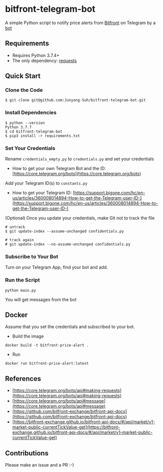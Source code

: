 # bitfront-telegram-bot

A simple Python script to notify price alerts from [Bitfront](https://www.bitfront.me/) on Telegram by a [bot](https://t.me/bitfront_price_bot)

## Requirements

* Requires Python 3.7.4+
* The only dependency: [requests](https://requests.readthedocs.io/en/master/)

## Quick Start

### Clone the Code

```
$ git clone git@github.com:Junyong-Suh/bitfront-telegram-bot.git
```

### Install Dependencies

```
$ python --version
Python 3.7.7
$ cd bitfront-telegram-bot
$ pip3 install -r requirements.txt
```

### Set Your Credentials

Rename `credentials_empty.py` to `credentials.py` and set your credentials

* How to get your own Telegram Bot and the ID: [https://core.telegram.org/bots](https://core.telegram.org/bots)

Add your Telegram ID(s) to `constants.py`

* How to get your Telegram ID: [https://support.bigone.com/hc/en-us/articles/360008014894-How-to-get-the-Telegram-user-ID-](https://support.bigone.com/hc/en-us/articles/360008014894-How-to-get-the-Telegram-user-ID-)

(Optional) Once you update your credentials, make Git not to track the file

```
# untrack
$ git update-index --assume-unchanged confidentials.py

# track again
# git update-index --no-assume-unchanged confidentials.py
```

### Subscribe to Your Bot

Turn on your Telegram App, find your bot and add.

### Run the Script

```
python main.py
```
You will get messages from the bot

## Docker

Assume that you set the credentials and subscribed to your bot. 

* Build the image

```
docker build -t bitfront-price-alert .
```

* Run 

```
docker run bitfront-price-alert:latest
```

## References
* [https://core.telegram.org/bots/api#making-requests](https://core.telegram.org/bots/api#making-requests)
* [https://core.telegram.org/bots/api#message](https://core.telegram.org/bots/api#message)
* [https://github.com/bitfront-exchange/bitfront-api-docs](https://github.com/bitfront-exchange/bitfront-api-docs)
* [https://bitfront-exchange.github.io/bitfront-api-docs/#/api/market/v1-market-public-currentTickValue-get](https://bitfront-exchange.github.io/bitfront-api-docs/#/api/market/v1-market-public-currentTickValue-get)

## Contributions

Please make an issue and a PR :-)
